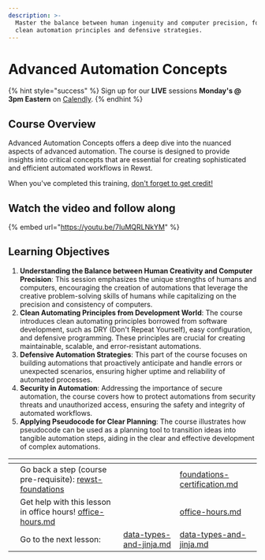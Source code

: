 ```yaml
---
description: >-
  Master the balance between human ingenuity and computer precision, focusing on
  clean automation principles and defensive strategies.
---
```


# Advanced Automation Concepts

{% hint style="success" %}
Sign up for our **LIVE** sessions **Monday's @ 3pm Eastern** on [Calendly](https://calendly.com/cluck-u/rewst-201).
{% endhint %}

## **Course Overview**

Advanced Automation Concepts offers a deep dive into the nuanced aspects of advanced automation. The course is designed to provide insights into critical concepts that are essential for creating sophisticated and efficient automated workflows in Rewst.

When you've completed this training, [don't forget to get credit!](https://app.rewst.io/form/0191479a-7e3a-7552-b639-02245aab8ef5)

## Watch the video and follow along

{% embed url="https://youtu.be/7IuMQRLNkYM" %}

## **Learning Objectives**

1. **Understanding the Balance between Human Creativity and Computer Precision**: This session emphasizes the unique strengths of humans and computers, encouraging the creation of automations that leverage the creative problem-solving skills of humans while capitalizing on the precision and consistency of computers.
2. **Clean Automating Principles from Development World**: The course introduces clean automating principles borrowed from software development, such as DRY (Don't Repeat Yourself), easy configuration, and defensive programming. These principles are crucial for creating maintainable, scalable, and error-resistant automations.
3. **Defensive Automation Strategies**: This part of the course focuses on building automations that proactively anticipate and handle errors or unexpected scenarios, ensuring higher uptime and reliability of automated processes.
4. **Security in Automation**: Addressing the importance of secure automation, the course covers how to protect automations from security threats and unauthorized access, ensuring the safety and integrity of automated workflows.
5. **Applying Pseudocode for Clear Planning**: The course illustrates how pseudocode can be used as a planning tool to transition ideas into tangible automation steps, aiding in the clear and effective development of complex automations.

<table data-view="cards"><thead><tr><th></th><th></th><th></th><th data-hidden data-card-target data-type="content-ref"></th></tr></thead><tbody><tr><td></td><td>Go back a step (course pre-requisite): <a data-mention href="../rewst-foundations/">rewst-foundations</a></td><td></td><td><a href="../rewst-foundations/foundations-certification.md">foundations-certification.md</a></td></tr><tr><td></td><td>Get help with this lesson in office hours! <a data-mention href="../office-hours.md">office-hours.md</a></td><td></td><td><a href="../office-hours.md">office-hours.md</a></td></tr><tr><td></td><td>Go to the next lesson:</td><td><a data-mention href="data-types-and-jinja.md">data-types-and-jinja.md</a></td><td><a href="data-types-and-jinja.md">data-types-and-jinja.md</a></td></tr></tbody></table>

